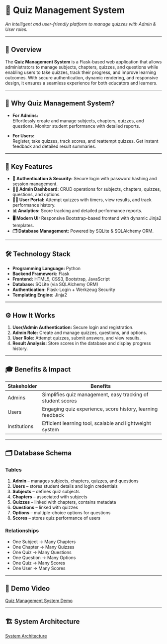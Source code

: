 # 📘 Quiz Management System  

*An intelligent and user-friendly platform to manage quizzes with Admin & User roles.*  

---

## 🚀 Overview  

The **Quiz Management System** is a Flask-based web application that allows administrators to manage subjects, chapters, quizzes, and questions while enabling users to take quizzes, track their progress, and improve learning outcomes. With secure authentication, dynamic rendering, and responsive design, it ensures a seamless experience for both educators and learners.  

---

## 🎯 Why Quiz Management System?  

- **For Admins:**  
  Effortlessly create and manage subjects, chapters, quizzes, and questions. Monitor student performance with detailed reports.  

- **For Users:**  
  Register, take quizzes, track scores, and reattempt quizzes. Get instant feedback and detailed result summaries.  

---

## 🌟 Key Features  

- **🔐 Authentication & Security:** Secure login with password hashing and session management.  
- **👨‍🏫 Admin Dashboard:** CRUD operations for subjects, chapters, quizzes, questions, and options.  
- **👩‍🎓 User Portal:** Attempt quizzes with timers, view results, and track performance history.  
- **📊 Analytics:** Score tracking and detailed performance reports.  
- **🖥️ Modern UI:** Responsive Bootstrap-based frontend with dynamic Jinja2 templates.  
- **🗂️ Database Management:** Powered by SQLite & SQLAlchemy ORM.  

---

## 🛠️ Technology Stack  

- **Programming Language:** Python  
- **Backend Framework:** Flask  
- **Frontend:** HTML5, CSS3, Bootstrap, JavaScript  
- **Database:** SQLite (via SQLAlchemy ORM)  
- **Authentication:** Flask-Login + Werkzeug Security  
- **Templating Engine:** Jinja2  

---

## ⚙️ How It Works  

1. **User/Admin Authentication:** Secure login and registration.  
2. **Admin Role:** Create and manage quizzes, questions, and options.  
3. **User Role:** Attempt quizzes, submit answers, and view results.  
4. **Result Analysis:** Store scores in the database and display progress history.  

---

## 🎓 Benefits & Impact  

| Stakeholder     | Benefits                                                   |
|-----------------|------------------------------------------------------------|
| Admins          | Simplifies quiz management, easy tracking of student scores |
| Users           | Engaging quiz experience, score history, learning feedback |
| Institutions    | Efficient learning tool, scalable and lightweight system   |  

---

## 🗂️ Database Schema  

### Tables  

1. **Admin** – manages subjects, chapters, quizzes, and questions  
2. **Users** – stores student details and login credentials  
3. **Subjects** – defines quiz subjects  
4. **Chapters** – associated with subjects  
5. **Quizzes** – linked with chapters, contains metadata  
6. **Questions** – linked with quizzes  
7. **Options** – multiple-choice options for questions  
8. **Scores** – stores quiz performance of users  

### Relationships  

- One Subject → Many Chapters  
- One Chapter → Many Quizzes  
- One Quiz → Many Questions  
- One Question → Many Options  
- One Quiz → Many Scores  
- One User → Many Scores  

---

## 🎥 Demo Video  

[Quiz Management System Demo](https://drive.google.com/file/d/1tXBVyJkyy_2uUmiyRAD5TyICKRfe3v3P/view?usp=sharing "Quiz Management System Demo")  


---

## 🏗️ System Architecture   

[System Architecture](https://drive.google.com/file/d/1VVSneDkPQX2exfqetfiTVkD-YJoCNYT5/view?usp=sharing)
